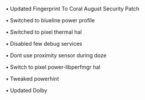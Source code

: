• Updated Fingerprint To Coral August Security Patch

• Switched to blueline power profile 

• Switched to pixel thermal hal

• Disabled few debug services

• Dont use proximity sensor during doze

• Switch to pixel power-libperfmgr hal

• Tweaked powerhint

• Updated Dolby
